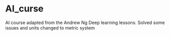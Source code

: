 # AI_curse
AI course adapted from the Andrew Ng Deep learning lessons. Solved some issues and units changed to metric system
